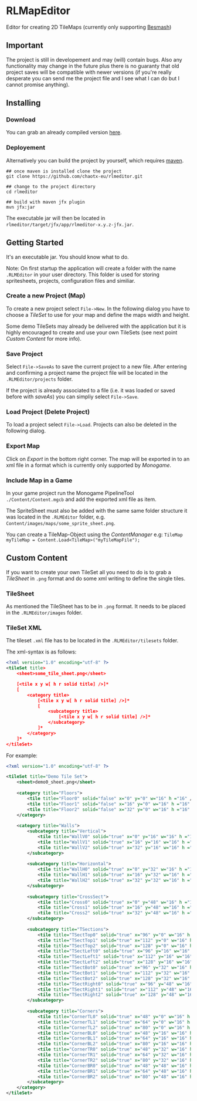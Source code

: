 # RLMapEditor

Editor for creating 2D TileMaps (currently only supporting [Besmash](https://github.com/chaotx-eu/besmash))

## Important
The project is still in developement and may (will) contain bugs. Also any functionality
may change in the future plus there is no guaranty that old project saves will be compatible
with newer versions (if you're really desperate you can send me the project file and I see
what I can do but I cannot promise anything).

## Installing

### Download
You can grab an already compiled version [here](https://github.com/chaotx-eu/rlmeditor/releases).

### Deployement
Alternatively you can build the project by yourself, which requires [maven](https://maven.apache.org/).
```
## once maven is installed clone the project
git clone https://github.com/chaotx-eu/rlmeditor.git

## change to the project directory
cd rlmeditor

## build with maven jfx plugin
mvn jfx:jar
```
The executable jar will then be located in `rlmeditor/target/jfx/app/rlmeditor-x.y.z-jfx.jar`.

## Getting Started

It's an executable jar. You should know what to do.

Note: On first startup the application will create a folder with the name `.RLMEditor`
in your user directory. This folder is used for storing spritesheets, projects,
configuration files and similiar.

### Create a new Project (Map)
To create a new project select `File->New`.
In the following dialog you have to choose a *TileSet* to use for your map and define
the maps width and height.

Some demo TileSets may already be delivered with the application but it is highly encouraged
to create and use your own TileSets (see next point *Custom Content* for more info).

### Save Project
Select `File->SaveAs` to save the current project to a new file.
After entering and confirming a project name the project file will be located in
the `.RLMEditor/projects` folder.

If the project is already associated to a file (i.e. it was loaded or saved before
with *saveAs*) you can simpliy select `File->Save`.

### Load Project (Delete Project)
To load a project select `File->Load`. Projects can also be deleted in the
following dialog.

### Export Map
Click on *Export* in the bottom right corner. The map will be exported in to an xml
file in a format which is currently only supported by *Monogame*.

### Include Map in a Game
In your game project run the Monogame PipelineTool `./Content/Content.mgcb` and add the
exported xml file as item.

The SpriteSheet must also be added with the same same folder structure it was located
in the `.RLMEditor` folder, e.g. `Content/images/maps/some_sprite_sheet.png`.

You can create a TileMap-Object using the *ContentManager* e.g:
`TileMap myTileMap = Content.Load<TileMap>("myTileMapFile");` 

## Custom Content

If you want to create your own TileSet all you need to do is to grab a *TileSheet*
in `.png` format and do some xml writing to define the single tiles.

### TileSheet
As mentioned the TileSheet has to be in `.png` format. It needs to be placed in
the `.RLMEditor/images` folder.

### TileSet XML
The tileset `.xml` file has to be located in the `.RLMEditor/tilesets` folder.

The xml-syntax is as follows:
```xml
<?xml version="1.0" encoding="utf-8" ?>
<tileSet title>
	<sheet>some_tile_sheet.png</sheet>

	[<tile x y w[ h r solid title] />]*
	[
		<category title>
			[<tile x y w[ h r solid title] />]*
			[
				<subcategory title>
					[<tile x y w[ h r solid title] />]*
				</subcategory>
			]*
		</category>
	]*
</tileSet>
```

For example:
```xml
<?xml version="1.0" encoding="utf-8" ?>

<tileSet title="Demo Tile Set">
	<sheet>demo0_sheet.png</sheet>
	
	<category title="Floors">
		<tile title="Floor0" solid="false" x="0" y="0" w="16" h ="16" />
		<tile title="Floor1" solid="false" x="16" y="0" w="16" h ="16" />
		<tile title="Floor2" solid="false" x="32" y="0" w="16" h ="16" />
	</category>
	
	<category title="Walls">
		<subcategory title="Vertical">
			<tile title="WallV0" solid="true" x="0" y="16" w="16" h ="16" />
			<tile title="WallV1" solid="true" x="16" y="16" w="16" h ="16" />
			<tile title="WallV2" solid="true" x="32" y="16" w="16" h ="16" />
		</subcategory>
		
		<subcategory title="Horizontal">
			<tile title="WallH0" solid="true" x="0" y="32" w="16" h ="16" />
			<tile title="WallH1" solid="true" x="16" y="32" w="16" h ="16" />
			<tile title="WallH2" solid="true" x="32" y="32" w="16" h ="16" />
		</subcategory>
		
		<subcategory title="CrossSect">
			<tile title="Cross0" solid="true" x="0" y="48" w="16" h ="16" />
			<tile title="Cross1" solid="true" x="16" y="48" w="16" h ="16" />
			<tile title="Cross2" solid="true" x="32" y="48" w="16" h ="16" />
		</subcategory>
		
		<subcategory title="TSections">
			<tile title="TSectTop0" solid="true" x="96" y="0" w="16" h ="16" />
			<tile title="TSectTop1" solid="true" x="112" y="0" w="16" h ="16" />
			<tile title="TSectTop2" solid="true" x="128" y="0" w="16" h ="16" />
			<tile title="TSectLeft0" solid="true" x="96" y="16" w="16" h ="16" />
			<tile title="TSectLeft1" solid="true" x="112" y="16" w="16" h ="16" />
			<tile title="TSectLeft2" solid="true" x="128" y="16" w="16" h ="16" />
			<tile title="TSectBot0" solid="true" x="96" y="32" w="16" h ="16" />
			<tile title="TSectBot1" solid="true" x="112" y="32" w="16" h ="16" />
			<tile title="TSectBot2" solid="true" x="128" y="32" w="16" h ="16" />
			<tile title="TSectRight0" solid="true" x="96" y="48" w="16" h ="16" />
			<tile title="TSectRight1" solid="true" x="112" y="48" w="16" h ="16" />
			<tile title="TSectRight2" solid="true" x="128" y="48" w="16" h ="16" />
		</subcategory>
		
		<subcategory title="Corners">
			<tile title="CornerTL0" solid="true" x="48" y="0" w="16" h ="16" />
			<tile title="CornerTL1" solid="true" x="64" y="0" w="16" h ="16" />
			<tile title="CornerTL2" solid="true" x="80" y="0" w="16" h ="16" />
			<tile title="CornerBL0" solid="true" x="48" y="16" w="16" h ="16" />
			<tile title="CornerBL1" solid="true" x="64" y="16" w="16" h ="16" />
			<tile title="CornerBL2" solid="true" x="80" y="16" w="16" h ="16" />
			<tile title="CornerTR0" solid="true" x="48" y="32" w="16" h ="16" />
			<tile title="CornerTR1" solid="true" x="64" y="32" w="16" h ="16" />
			<tile title="CornerTR2" solid="true" x="80" y="32" w="16" h ="16" />
			<tile title="CornerBR0" solid="true" x="48" y="48" w="16" h ="16" />
			<tile title="CornerBR1" solid="true" x="64" y="48" w="16" h ="16" />
			<tile title="CornerBR2" solid="true" x="80" y="48" w="16" h ="16" />
		</subcategory>
	</category>
</tileSet>
```
